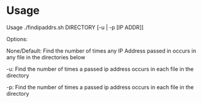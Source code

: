 ﻿# Usage
   Usage ./findipaddrs.sh DIRECTORY [-u | -p [IP ADDR]] 


Options:

   None/Default: Find the number of times any IP Address passed in occurs in any file in the directories below

   -u: Find the number of times a passed ip address occurs in each file in the directory

   -p: Find the number of times a passed ip address occurs in each file in the directory
